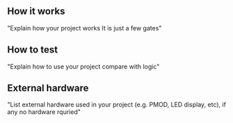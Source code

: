 <!---

This file is used to generate your project datasheet. Please fill in the information below and delete any unused
sections.

You can also include images in this folder and reference them in the markdown. Each image must be less than
512 kb in size, and the combined size of all images must be less than 1 MB.
-->

## How it works

"Explain how your project works
It is just  a few gates"

## How to test

"Explain how to use your project
compare with logic" 

## External hardware

"List external hardware used in your project (e.g. PMOD, LED display, etc), if any
no hardware rquried"
